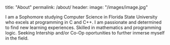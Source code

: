 
title: "About"
permalink: /about/
header:
    image: "/images/image.jpg"


I am a Sophomore studying Computer Science in Florida State University who excels at programming in C and C++. 
I am passionate and determined to find new learning experiences. 
Skilled in mathematics and programming logic. 
Seeking Intership and/or Co-Op oportunities to further inmerse myself in the field.


